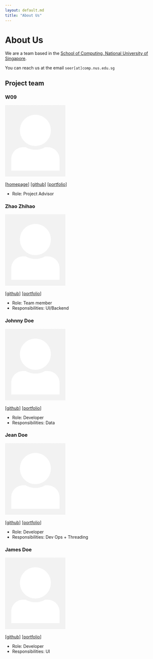 ```yaml
---
layout: default.md
title: "About Us"
---
```


# About Us

We are a team based in the [School of Computing, National University of Singapore](http://www.comp.nus.edu.sg).

You can reach us at the email `seer[at]comp.nus.edu.sg`

## Project team

### W09

<img src="images/johndoe.png" width="200px">

[[homepage](http://www.comp.nus.edu.sg/~damithch)]
[[github](https://github.com/johndoe)]
[[portfolio](team/Noob-No-1)]

* Role: Project Advisor

### Zhao Zhihao

<img src="images/johndoe.png" width="200px">

[[github](http://github.com/johndoe)]
[[portfolio](team/Noob-No-1)]

* Role: Team member
* Responsibilities: UI/Backend 

### Johnny Doe

<img src="images/johndoe.png" width="200px">

[[github](http://github.com/johndoe)] [[portfolio](team/Noob-No-1)]

* Role: Developer
* Responsibilities: Data

### Jean Doe

<img src="images/johndoe.png" width="200px">

[[github](http://github.com/johndoe)]
[[portfolio](team/Noob-No-1)]

* Role: Developer
* Responsibilities: Dev Ops + Threading

### James Doe

<img src="images/johndoe.png" width="200px">

[[github](http://github.com/johndoe)]
[[portfolio](team/Noob-No-1)]

* Role: Developer
* Responsibilities: UI
